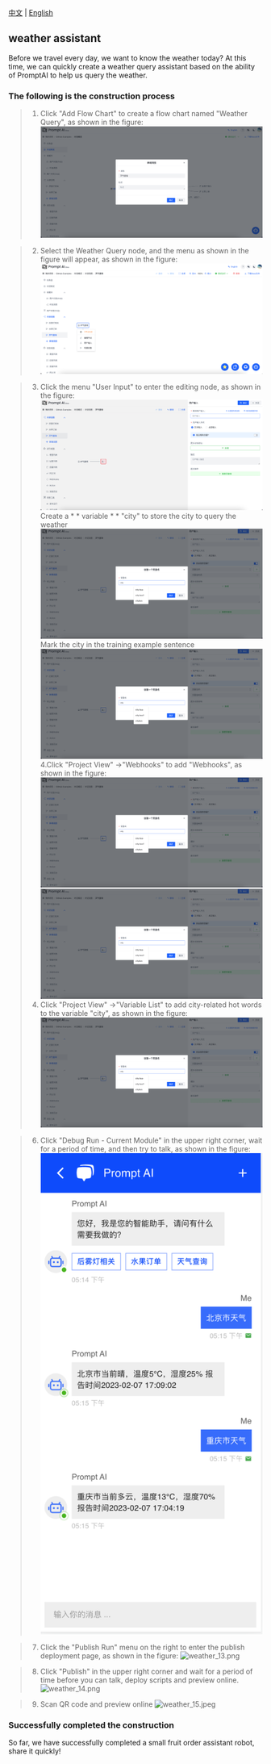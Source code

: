 [中文](weather.md) | [English](weather_en.md)

## weather assistant

Before we travel every day, we want to know the weather today? At this time, we can quickly create a weather query assistant based on the ability of PromptAI to help us query the weather.
### The following is the construction process

> 1. Click "Add Flow Chart" to create a flow chart named "Weather Query",  as shown in the figure:
>    ![weather_1.png](images/weather_1.png)

> 2. Select the Weather Query node, and the menu as shown in the figure will appear, as shown in the figure:
>    ![weather_2.png](images/weather_2.png)

> 3. Click the menu "User Input" to enter the editing node, as shown in the figure:
>    ![weather_3.png](images/weather_3.png)
>    Create a * * variable * * "city" to store the city to query the weather
     ![weather_4.png](images/weather_4.png)
>    Mark the city in the training example sentence
     ![weather_5.png](images/weather_4.png)
> 4.Click "Project View" ->"Webhooks" to add "Webhooks", as shown in the figure:
>    ![weather_6.png](images/weather_4.png)
>    ![weather_7.png](images/weather_4.png)
> 5. Click "Project View" ->"Variable List" to add city-related hot words to the variable "city", as shown in the figure:
>    ![weather_8.png](images/weather_4.png)

> 6. Click "Debug Run - Current Module" in the upper right corner, wait for a period of time, and then try to talk, as shown in the figure:
>    ![weather_12.png](images/weather_12.png)

> 7. Click the "Publish Run" menu on the right to enter the publish deployment page, as shown in the figure:
>    ![weather_13.png](images/weather_13.png)

> 8. Click "Publish" in the upper right corner and wait for a period of time before you can talk, deploy scripts and preview online.
>     ![weather_14.png](images/weather_14.png)

> 9. Scan QR code and preview online
>     ![weather_15.jpeg](images/weather_15.png)

### Successfully completed the construction

So far, we have successfully completed a small fruit order assistant robot, share it quickly!
